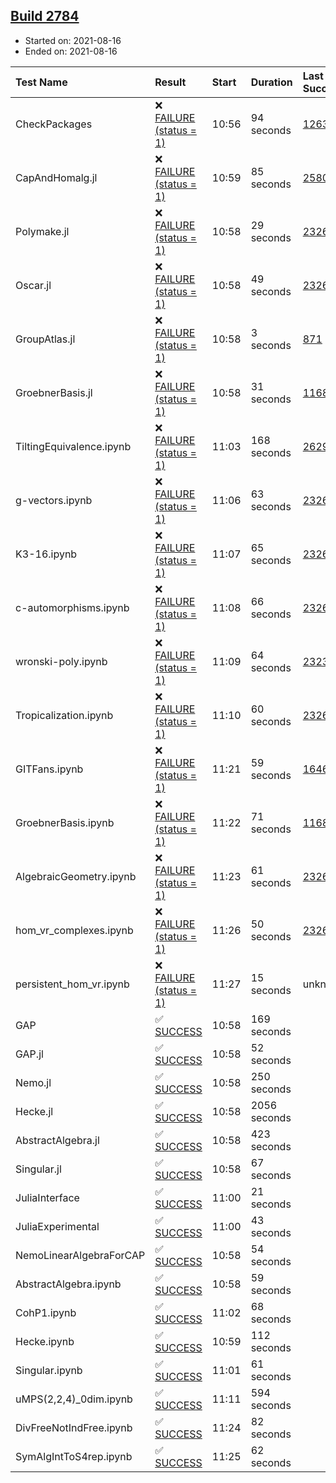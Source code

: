 ## [Build 2784](https://oscarci.mathematik.uni-kl.de/job/oscar-stable/2784/)

* Started on: 2021-08-16
* Ended on: 2021-08-16

| Test Name    | Result | Start | Duration | Last Success | First Failure |
|:-------------|:-------|:------|:---------|:-------------|:--------------|
| CheckPackages | ❌ [FAILURE (status = 1)](https://oscarci.mathematik.uni-kl.de/job/oscar-stable/2784/artifact/logs/build-2784/CheckPackages.log) | 10:56 | 94 seconds | [1263](https://oscarci.mathematik.uni-kl.de/job/oscar-stable/1263/) | [1264](https://oscarci.mathematik.uni-kl.de/job/oscar-stable/1264/) |
| CapAndHomalg.jl | ❌ [FAILURE (status = 1)](https://oscarci.mathematik.uni-kl.de/job/oscar-stable/2784/artifact/logs/build-2784/CapAndHomalg.jl.log) | 10:59 | 85 seconds | [2580](https://oscarci.mathematik.uni-kl.de/job/oscar-stable/2580/) | [2581](https://oscarci.mathematik.uni-kl.de/job/oscar-stable/2581/) |
| Polymake.jl | ❌ [FAILURE (status = 1)](https://oscarci.mathematik.uni-kl.de/job/oscar-stable/2784/artifact/logs/build-2784/Polymake.jl.log) | 10:58 | 29 seconds | [2326](https://oscarci.mathematik.uni-kl.de/job/oscar-stable/2326/) | [2327](https://oscarci.mathematik.uni-kl.de/job/oscar-stable/2327/) |
| Oscar.jl | ❌ [FAILURE (status = 1)](https://oscarci.mathematik.uni-kl.de/job/oscar-stable/2784/artifact/logs/build-2784/Oscar.jl.log) | 10:58 | 49 seconds | [2326](https://oscarci.mathematik.uni-kl.de/job/oscar-stable/2326/) | [2327](https://oscarci.mathematik.uni-kl.de/job/oscar-stable/2327/) |
| GroupAtlas.jl | ❌ [FAILURE (status = 1)](https://oscarci.mathematik.uni-kl.de/job/oscar-stable/2784/artifact/logs/build-2784/GroupAtlas.jl.log) | 10:58 | 3 seconds | [871](https://oscarci.mathematik.uni-kl.de/job/oscar-stable/871/) | [872](https://oscarci.mathematik.uni-kl.de/job/oscar-stable/872/) |
| GroebnerBasis.jl | ❌ [FAILURE (status = 1)](https://oscarci.mathematik.uni-kl.de/job/oscar-stable/2784/artifact/logs/build-2784/GroebnerBasis.jl.log) | 10:58 | 31 seconds | [1168](https://oscarci.mathematik.uni-kl.de/job/oscar-stable/1168/) | [1169](https://oscarci.mathematik.uni-kl.de/job/oscar-stable/1169/) |
| TiltingEquivalence.ipynb | ❌ [FAILURE (status = 1)](https://oscarci.mathematik.uni-kl.de/job/oscar-stable/2784/artifact/logs/build-2784/TiltingEquivalence.ipynb.log) | 11:03 | 168 seconds | [2629](https://oscarci.mathematik.uni-kl.de/job/oscar-stable/2629/) | [2630](https://oscarci.mathematik.uni-kl.de/job/oscar-stable/2630/) |
| g-vectors.ipynb | ❌ [FAILURE (status = 1)](https://oscarci.mathematik.uni-kl.de/job/oscar-stable/2784/artifact/logs/build-2784/g-vectors.ipynb.log) | 11:06 | 63 seconds | [2326](https://oscarci.mathematik.uni-kl.de/job/oscar-stable/2326/) | [2327](https://oscarci.mathematik.uni-kl.de/job/oscar-stable/2327/) |
| K3-16.ipynb | ❌ [FAILURE (status = 1)](https://oscarci.mathematik.uni-kl.de/job/oscar-stable/2784/artifact/logs/build-2784/K3-16.ipynb.log) | 11:07 | 65 seconds | [2326](https://oscarci.mathematik.uni-kl.de/job/oscar-stable/2326/) | [2327](https://oscarci.mathematik.uni-kl.de/job/oscar-stable/2327/) |
| c-automorphisms.ipynb | ❌ [FAILURE (status = 1)](https://oscarci.mathematik.uni-kl.de/job/oscar-stable/2784/artifact/logs/build-2784/c-automorphisms.ipynb.log) | 11:08 | 66 seconds | [2326](https://oscarci.mathematik.uni-kl.de/job/oscar-stable/2326/) | [2327](https://oscarci.mathematik.uni-kl.de/job/oscar-stable/2327/) |
| wronski-poly.ipynb | ❌ [FAILURE (status = 1)](https://oscarci.mathematik.uni-kl.de/job/oscar-stable/2784/artifact/logs/build-2784/wronski-poly.ipynb.log) | 11:09 | 64 seconds | [2323](https://oscarci.mathematik.uni-kl.de/job/oscar-stable/2323/) | [2324](https://oscarci.mathematik.uni-kl.de/job/oscar-stable/2324/) |
| Tropicalization.ipynb | ❌ [FAILURE (status = 1)](https://oscarci.mathematik.uni-kl.de/job/oscar-stable/2784/artifact/logs/build-2784/Tropicalization.ipynb.log) | 11:10 | 60 seconds | [2326](https://oscarci.mathematik.uni-kl.de/job/oscar-stable/2326/) | [2327](https://oscarci.mathematik.uni-kl.de/job/oscar-stable/2327/) |
| GITFans.ipynb | ❌ [FAILURE (status = 1)](https://oscarci.mathematik.uni-kl.de/job/oscar-stable/2784/artifact/logs/build-2784/GITFans.ipynb.log) | 11:21 | 59 seconds | [1646](https://oscarci.mathematik.uni-kl.de/job/oscar-stable/1646/) | [1647](https://oscarci.mathematik.uni-kl.de/job/oscar-stable/1647/) |
| GroebnerBasis.ipynb | ❌ [FAILURE (status = 1)](https://oscarci.mathematik.uni-kl.de/job/oscar-stable/2784/artifact/logs/build-2784/GroebnerBasis.ipynb.log) | 11:22 | 71 seconds | [1168](https://oscarci.mathematik.uni-kl.de/job/oscar-stable/1168/) | [1169](https://oscarci.mathematik.uni-kl.de/job/oscar-stable/1169/) |
| AlgebraicGeometry.ipynb | ❌ [FAILURE (status = 1)](https://oscarci.mathematik.uni-kl.de/job/oscar-stable/2784/artifact/logs/build-2784/AlgebraicGeometry.ipynb.log) | 11:23 | 61 seconds | [2326](https://oscarci.mathematik.uni-kl.de/job/oscar-stable/2326/) | [2327](https://oscarci.mathematik.uni-kl.de/job/oscar-stable/2327/) |
| hom_vr_complexes.ipynb | ❌ [FAILURE (status = 1)](https://oscarci.mathematik.uni-kl.de/job/oscar-stable/2784/artifact/logs/build-2784/hom_vr_complexes.ipynb.log) | 11:26 | 50 seconds | [2326](https://oscarci.mathematik.uni-kl.de/job/oscar-stable/2326/) | [2327](https://oscarci.mathematik.uni-kl.de/job/oscar-stable/2327/) |
| persistent_hom_vr.ipynb | ❌ [FAILURE (status = 1)](https://oscarci.mathematik.uni-kl.de/job/oscar-stable/2784/artifact/logs/build-2784/persistent_hom_vr.ipynb.log) | 11:27 | 15 seconds | unknown | unknown |
| GAP | ✅ [SUCCESS](https://oscarci.mathematik.uni-kl.de/job/oscar-stable/2784/artifact/logs/build-2784/GAP.log) | 10:58 | 169 seconds |  |  |
| GAP.jl | ✅ [SUCCESS](https://oscarci.mathematik.uni-kl.de/job/oscar-stable/2784/artifact/logs/build-2784/GAP.jl.log) | 10:58 | 52 seconds |  |  |
| Nemo.jl | ✅ [SUCCESS](https://oscarci.mathematik.uni-kl.de/job/oscar-stable/2784/artifact/logs/build-2784/Nemo.jl.log) | 10:58 | 250 seconds |  |  |
| Hecke.jl | ✅ [SUCCESS](https://oscarci.mathematik.uni-kl.de/job/oscar-stable/2784/artifact/logs/build-2784/Hecke.jl.log) | 10:58 | 2056 seconds |  |  |
| AbstractAlgebra.jl | ✅ [SUCCESS](https://oscarci.mathematik.uni-kl.de/job/oscar-stable/2784/artifact/logs/build-2784/AbstractAlgebra.jl.log) | 10:58 | 423 seconds |  |  |
| Singular.jl | ✅ [SUCCESS](https://oscarci.mathematik.uni-kl.de/job/oscar-stable/2784/artifact/logs/build-2784/Singular.jl.log) | 10:58 | 67 seconds |  |  |
| JuliaInterface | ✅ [SUCCESS](https://oscarci.mathematik.uni-kl.de/job/oscar-stable/2784/artifact/logs/build-2784/JuliaInterface.log) | 11:00 | 21 seconds |  |  |
| JuliaExperimental | ✅ [SUCCESS](https://oscarci.mathematik.uni-kl.de/job/oscar-stable/2784/artifact/logs/build-2784/JuliaExperimental.log) | 11:00 | 43 seconds |  |  |
| NemoLinearAlgebraForCAP | ✅ [SUCCESS](https://oscarci.mathematik.uni-kl.de/job/oscar-stable/2784/artifact/logs/build-2784/NemoLinearAlgebraForCAP.log) | 10:58 | 54 seconds |  |  |
| AbstractAlgebra.ipynb | ✅ [SUCCESS](https://oscarci.mathematik.uni-kl.de/job/oscar-stable/2784/artifact/logs/build-2784/AbstractAlgebra.ipynb.log) | 10:58 | 59 seconds |  |  |
| CohP1.ipynb | ✅ [SUCCESS](https://oscarci.mathematik.uni-kl.de/job/oscar-stable/2784/artifact/logs/build-2784/CohP1.ipynb.log) | 11:02 | 68 seconds |  |  |
| Hecke.ipynb | ✅ [SUCCESS](https://oscarci.mathematik.uni-kl.de/job/oscar-stable/2784/artifact/logs/build-2784/Hecke.ipynb.log) | 10:59 | 112 seconds |  |  |
| Singular.ipynb | ✅ [SUCCESS](https://oscarci.mathematik.uni-kl.de/job/oscar-stable/2784/artifact/logs/build-2784/Singular.ipynb.log) | 11:01 | 61 seconds |  |  |
| uMPS(2,2,4)_0dim.ipynb | ✅ [SUCCESS](https://oscarci.mathematik.uni-kl.de/job/oscar-stable/2784/artifact/logs/build-2784/uMPS-2-2-4-_0dim.ipynb.log) | 11:11 | 594 seconds |  |  |
| DivFreeNotIndFree.ipynb | ✅ [SUCCESS](https://oscarci.mathematik.uni-kl.de/job/oscar-stable/2784/artifact/logs/build-2784/DivFreeNotIndFree.ipynb.log) | 11:24 | 82 seconds |  |  |
| SymAlgIntToS4rep.ipynb | ✅ [SUCCESS](https://oscarci.mathematik.uni-kl.de/job/oscar-stable/2784/artifact/logs/build-2784/SymAlgIntToS4rep.ipynb.log) | 11:25 | 62 seconds |  |  |
